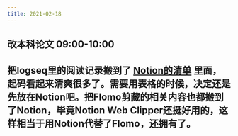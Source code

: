 ```yaml
---
title: 2021-02-18
---
```


## 改本科论文 09:00-10:00
## 把logseq里的阅读记录搬到了 [Notion的清单](https://www.notion.so/zhangxueshan246/d399e4ff61ba4a069a4d1af29a212796?v=4e33ebf0ec59436aa5b904a84a398ca4) 里面，起码看起来清爽很多了。需要用表格的时候，决定还是先放在Notion吧。把Flomo剪藏的相关内容也都搬到了Notion，毕竟Notion Web Clipper还挺好用的，这样相当于用Notion代替了Flomo，还拥有了。
##
